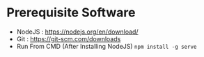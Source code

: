 # Prerequisite Software

- NodeJS : https://nodejs.org/en/download/
- Git : https://git-scm.com/downloads
- Run From CMD (After Installing NodeJS) `npm install -g serve`
